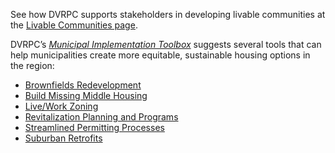 See how DVRPC supports stakeholders in developing livable communities at the [Livable Communities page](https://www.dvrpc.org/livablecommunities/). 

DVRPC’s _[Municipal Implementation Toolbox](https://www.dvrpc.org/Plan/MIT/)_ suggests several tools that can help municipalities create  more equitable, sustainable housing options in the region:

 - [Brownfields Redevelopment](https://www.dvrpc.org/Plan/MIT/brownfieldsredevelopment) 
 - [Build Missing Middle Housing](https://www.dvrpc.org/Plan/MIT/buildmissingmiddlehousing) 
 - [Live/Work Zoning](https://www.dvrpc.org/Plan/MIT/liveworkzoning) 
 - [Revitalization Planning and Programs](https://www.dvrpc.org/Plan/MIT/revitalizationplanningandprograms) 
 - [Streamlined Permitting Processes](https://www.dvrpc.org/Plan/MIT/streamlinedpermittingprocesses) 
 - [Suburban Retrofits](https://www.dvrpc.org/Plan/MIT/suburbanretrofits)
